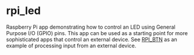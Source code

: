 # rpi_led
Raspberry Pi app demonstrating how to control an LED using General Purpose I/O (GPIO) pins. This app can be used as a starting point for more sophisticated apps that control an external device. See [RPI_BTN](https://github.com/cfs-apps/rpi_btn) as an example of processing input from an external device.
